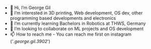 - 👋 Hi, I’m George Gil
- 👀 I’m interested in 3D printing, Web development, OS dev, other programming based developments and electronics 
- 🌱 I’m currently learning Bachelors in Robotics at THWS, Germany
- 💞️ I’m looking to collaborate on ML projects and OS development
- 📫 How to reach me - You can reach me first on instagram ('_.george.gil.3902_')

<!---
georgegil3902/georgegil3902 is a ✨ special ✨ repository because its `README.md` (this file) appears on your GitHub profile.
You can click the Preview link to take a look at your changes.
--->

